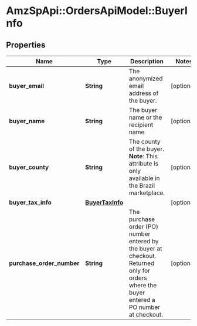 # AmzSpApi::OrdersApiModel::BuyerInfo

## Properties
Name | Type | Description | Notes
------------ | ------------- | ------------- | -------------
**buyer_email** | **String** | The anonymized email address of the buyer. | [optional] 
**buyer_name** | **String** | The buyer name or the recipient name. | [optional] 
**buyer_county** | **String** | The county of the buyer.  **Note**: This attribute is only available in the Brazil marketplace. | [optional] 
**buyer_tax_info** | [**BuyerTaxInfo**](BuyerTaxInfo.md) |  | [optional] 
**purchase_order_number** | **String** | The purchase order (PO) number entered by the buyer at checkout. Returned only for orders where the buyer entered a PO number at checkout. | [optional] 

